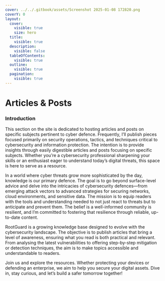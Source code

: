 ```yaml
---
cover: ../../.gitbook/assets/Screenshot 2025-01-08 172820.png
coverY: 0
layout:
  cover:
    visible: true
    size: hero
  title:
    visible: true
  description:
    visible: false
  tableOfContents:
    visible: true
  outline:
    visible: true
  pagination:
    visible: true
---
```


# Articles & Posts

### Introduction

This section on the site is dedicated to hosting articles and posts on specific subjects pertinent to cyber defence. Frequently, I’ll publish pieces focused primarily on security operations, tactics, and techniques critical to cybersecurity and information protection. The intention is to provide insights through easily digestible articles and posts focusing on specific subjects. Whether you’re a cybersecurity professional sharpening your skills or an enthusiast eager to understand today’s digital threats, this space is here to serve as a resource.

In a world where cyber threats grow more sophisticated by the day, knowledge is our primary defence. The goal is to go beyond surface-level advice and delve into the intricacies of cybersecurity defences—from emerging attack vectors to advanced strategies for securing networks, cloud environments, and sensitive data. The mission is to equip readers with the tools and understanding needed to not just react to threats but to anticipate and prevent them. The belief is a well-informed community is resilient, and I’m committed to fostering that resilience through reliable, up-to-date content.

RootGuard is a growing knowledge base designed to evolve with the cybersecurity landscape. The objective is to publish articles that bring a level of awareness, ensuring what you read is both practical and relevant. From analysing the latest vulnerabilities to offering step-by-step mitigation or detection techniques, the aim is to make topics accessible and understandable to readers.&#x20;

Join us and explore the resources. Whether protecting your devices or defending an enterprise, we aim to help you secure your digital assets. Dive in, stay curious, and let’s build a safer tomorrow together!
